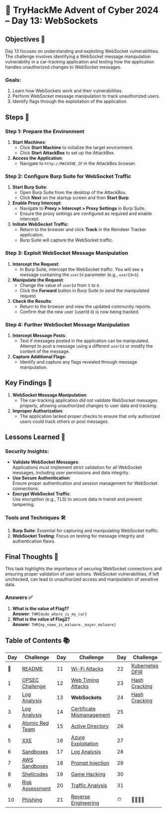 # 🎄 TryHackMe Advent of Cyber 2024 – Day 13: WebSockets

## Objectives 🎯

Day 13 focuses on understanding and exploiting WebSocket vulnerabilities. The challenge involves identifying a WebSocket message manipulation vulnerability in a car-tracking application and testing how the application handles unauthorized changes to WebSocket messages.

### Goals:
1. Learn how WebSockets work and their vulnerabilities.
2. Perform WebSocket message manipulation to track unauthorized users.
3. Identify flags through the exploitation of the application.

## Steps 🚀

### Step 1: Prepare the Environment
1. **Start Machines**:  
   - Click **Start Machine** to initialize the target environment.
   - Click **Start AttackBox** to set up the AttackBox.
2. **Access the Application**:  
   - Navigate to `http://MACHINE_IP` in the AttackBox browser.

### Step 2: Configure Burp Suite for WebSocket Traffic
1. **Start Burp Suite**:  
   - Open Burp Suite from the desktop of the AttackBox.
   - Click **Next** on the startup screen and then **Start Burp**.
2. **Enable Proxy Intercept**:  
   - Navigate to **Proxy > Intercept > Proxy Settings** in Burp Suite.
   - Ensure the proxy settings are configured as required and enable intercept.
3. **Initiate WebSocket Traffic**:  
   - Return to the browser and click **Track** in the Reindeer Tracker application.
   - Burp Suite will capture the WebSocket traffic.

### Step 3: Exploit WebSocket Message Manipulation
1. **Intercept the Request**:  
   - In Burp Suite, intercept the WebSocket traffic. You will see a message containing the `userId` parameter (e.g., `userId=5`).
2. **Manipulate the Request**:  
   - Change the value of `userId` from `5` to `8`.
   - Click the **Forward** button in Burp Suite to send the manipulated request.
3. **Check the Results**:  
   - Return to the browser and view the updated community reports.
   - Confirm that the new user (userId `8`) is now being tracked.

### Step 4: Further WebSocket Message Manipulation
1. **Intercept Message Posts**:  
   - Test if messages posted in the application can be manipulated. Attempt to post a message using a different `userId` or modify the content of the message.
2. **Capture Additional Flags**:  
   - Identify and capture any flags revealed through message manipulation.

## Key Findings 🔑

1. **WebSocket Message Manipulation**:  
   - The car-tracking application did not validate WebSocket messages properly, allowing unauthorized changes to user data and tracking.
2. **Improper Authorization**:  
   - The application lacked proper checks to ensure that only authorized users could track others or post messages.

## Lessons Learned 🌟

### Security Insights:
- **Validate WebSocket Messages**:  
  Applications must implement strict validation for all WebSocket messages, including user permissions and data integrity.
- **Use Secure Authentication**:  
  Ensure proper authentication and session management for WebSocket connections.
- **Encrypt WebSocket Traffic**:  
  Use encryption (e.g., TLS) to secure data in transit and prevent tampering.

### Tools and Techniques 🛠️
1. **Burp Suite**: Essential for capturing and manipulating WebSocket traffic.
2. **WebSocket Testing**: Focus on testing for message integrity and authentication flaws.

## Final Thoughts 🎁

This task highlights the importance of securing WebSocket connections and ensuring proper validation of user actions. WebSocket vulnerabilities, if left unchecked, can lead to unauthorized access and manipulation of sensitive data.

### Answers ✅
1. **What is the value of Flag1?**  
   **Answer**: `THM{dude_where_is_my_car}`
2. **What is the value of Flag2?**  
   **Answer**: `THM{my_name_is_malware._mayor_malware}`

## Table of Contents 📚

| Day  | Challenge                              | Day  | Challenge                               | Day  | Challenge                               |
|------|----------------------------------------|------|-----------------------------------------|------|-----------------------------------------|
| 📖  | [README](README.md)                    | 11   | [Wi-Fi Attacks](day_11.md)             | 22   | [Kubernetes DFIR](day_22.md)            |
| 1    | [OPSEC Challenge](day1.md)             | 12   | [Web Timing Attacks](day_12.md)        | 23   | [Hash Cracking](day_23.md)              |
| 2    | [Log Analysis](day2.md)                | 13   | **WebSockets**                         | 24   | [Hash Cracking](day_23.md)              |
| 3    | [Log Analysis](day3.md)                | 14   | [Certificate Mismanagement](day_14.md) | 25   |                                         |
| 4    | [Atomic Red Team](day4.md)             | 15   | [Active Directory](day_15.md)          | 26   |                                         |
| 5    | [XXE](day5.md)                         | 16   | [Azure Exploitation](day_16.md)        | 27   |                                         |
| 6    | [Sandboxes](day6.md)                   | 17   | [Log Analysis](day_17.md)              | 28   |                                         |
| 7    | [AWS Sandboxes](day7.md)               | 18   | [Prompt Injection](day_18.md)          | 29   |                                         |
| 8    | [Shellcodes](day8.md)                  | 19   | [Game Hacking](day_19.md)              | 30   |                                         |
| 9    | [Risk Assessment](day9.md)             | 20   | [Traffic Analysis](day_20.md)          | 31   |                                         |
| 10   | [Phishing](day_10.md)                  | 21   | [Reverse Engineering](day_21.md)       | ☃️  | 🎄🎅🎁✨                              |
